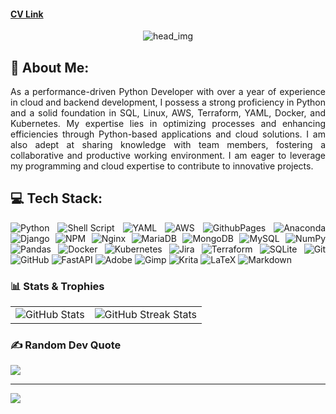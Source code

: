#### [CV Link](https://www.canva.com/design/DAEQ-X6tggA/O0pJuA6FsUPqYGg6DiVLaw/view?utm_content=DAEQ-X6tggA&utm_campaign=designshare&utm_medium=link&utm_source=editor)
<div align="center">
  
![head_img](https://github.com/JhoAraSan/JhoAraSan/assets/121099548/b2fd758e-0a90-4707-849f-5e4daf0bfacf)
  
</div>

## 💫 About Me:

<div align="justify">
As a performance-driven Python Developer with over a year of experience in cloud and backend development, I possess a strong proficiency in Python and a solid foundation in SQL, Linux, AWS, Terraform, YAML, Docker, and Kubernetes. My expertise lies in optimizing processes and enhancing efficiencies through Python-based applications and cloud solutions. I am also adept at sharing knowledge with team members, fostering a collaborative and productive working environment. I am eager to leverage my programming and cloud expertise to contribute to innovative projects.
</div>

## 💻 Tech Stack:

<div align="justify">

![Python](https://img.shields.io/badge/python-3670A0?style=for-the-badge&logo=python&logoColor=ffdd54) ![Shell Script](https://img.shields.io/badge/shell_script-%23121011.svg?style=for-the-badge&logo=gnu-bash&logoColor=white) ![YAML](https://img.shields.io/badge/yaml-%23ffffff.svg?style=for-the-badge&logo=yaml&logoColor=151515) ![AWS](https://img.shields.io/badge/AWS-%23FF9900.svg?style=for-the-badge&logo=amazon-aws&logoColor=white) ![GithubPages](https://img.shields.io/badge/github%20pages-121013?style=for-the-badge&logo=github&logoColor=white) ![Anaconda](https://img.shields.io/badge/Anaconda-%2344A833.svg?style=for-the-badge&logo=anaconda&logoColor=white) ![Django](https://img.shields.io/badge/django-%23092E20.svg?style=for-the-badge&logo=django&logoColor=white) ![NPM](https://img.shields.io/badge/NPM-%23CB3837.svg?style=for-the-badge&logo=npm&logoColor=white) ![Nginx](https://img.shields.io/badge/nginx-%23009639.svg?style=for-the-badge&logo=nginx&logoColor=white) ![MariaDB](https://img.shields.io/badge/MariaDB-003545?style=for-the-badge&logo=mariadb&logoColor=white) ![MongoDB](https://img.shields.io/badge/MongoDB-%234ea94b.svg?style=for-the-badge&logo=mongodb&logoColor=white) ![MySQL](https://img.shields.io/badge/mysql-4479A1.svg?style=for-the-badge&logo=mysql&logoColor=white) ![NumPy](https://img.shields.io/badge/numpy-%23013243.svg?style=for-the-badge&logo=numpy&logoColor=white) ![Pandas](https://img.shields.io/badge/pandas-%23150458.svg?style=for-the-badge&logo=pandas&logoColor=white) ![Docker](https://img.shields.io/badge/docker-%230db7ed.svg?style=for-the-badge&logo=docker&logoColor=white) ![Kubernetes](https://img.shields.io/badge/kubernetes-%23326ce5.svg?style=for-the-badge&logo=kubernetes&logoColor=white) ![Jira](https://img.shields.io/badge/jira-%230A0FFF.svg?style=for-the-badge&logo=jira&logoColor=white) ![Terraform](https://img.shields.io/badge/terraform-%235835CC.svg?style=for-the-badge&logo=terraform&logoColor=white) ![SQLite](https://img.shields.io/badge/sqlite-%2307405e.svg?style=for-the-badge&logo=sqlite&logoColor=white) ![Git](https://img.shields.io/badge/git-%23F05033.svg?style=for-the-badge&logo=git&logoColor=white) ![GitHub](https://img.shields.io/badge/github-%23121011.svg?style=for-the-badge&logo=github&logoColor=white) ![FastAPI](https://img.shields.io/badge/FastAPI-005571?style=for-the-badge&logo=fastapi) ![Adobe](https://img.shields.io/badge/adobe-%23FF0000.svg?style=for-the-badge&logo=adobe&logoColor=white) ![Gimp](https://img.shields.io/badge/Gimp-657D8B?style=for-the-badge&logo=gimp&logoColor=FFFFFF) ![Krita](https://img.shields.io/badge/Krita-203759?style=for-the-badge&logo=krita&logoColor=EEF37B) ![LaTeX](https://img.shields.io/badge/latex-%23008080.svg?style=for-the-badge&logo=latex&logoColor=white) ![Markdown](https://img.shields.io/badge/markdown-%23000000.svg?style=for-the-badge&logo=markdown&logoColor=white)

</div>

### 📊 Stats & Trophies

<table>
    <tr>
        <td><img src="https://github-readme-stats.vercel.app/api?username=JhoAraSan&show_icons=true&theme=dark" alt="GitHub Stats" /></td>
        <td><img src="https://github-readme-streak-stats.herokuapp.com/?user=0CTYSA&theme=dark" alt="GitHub Streak Stats"/></td>
    </tr>
</table>

### ✍️ Random Dev Quote

![](https://quotes-github-readme.vercel.app/api?type=horizontal&theme=dark)

---

[![](https://visitcount.itsvg.in/api?id=JhArSa&icon=0&color=0)](https://visitcount.itsvg.in)
